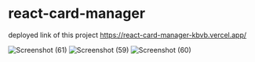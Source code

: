# react-card-manager

deployed link of this project https://react-card-manager-kbvb.vercel.app/



![Screenshot (61)](https://user-images.githubusercontent.com/120211978/227777937-7fdc7a8e-bc40-4c6d-a6c0-ee395efe1281.png)
![Screenshot (59)](https://user-images.githubusercontent.com/120211978/227777940-2b4d02d7-67c2-4be6-ba26-4c3576f7a860.png)
![Screenshot (60)](https://user-images.githubusercontent.com/120211978/227777942-293a1b00-0ef2-46d6-a461-bfb587ed680f.png)
